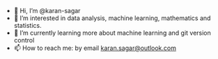 - 👋 Hi, I’m @karan-sagar
- 👀 I’m interested in data analysis, machine learning, mathematics and statistics. 
- 🌱 I’m currently learning more about machine learning and git version control
- 📫 How to reach me: by email karan.sagar@outlook.com

<!---
karan-sagar/karan-sagar is a ✨ special ✨ repository because its `README.md` (this file) appears on your GitHub profile.
You can click the Preview link to take a look at your changes.
--->
